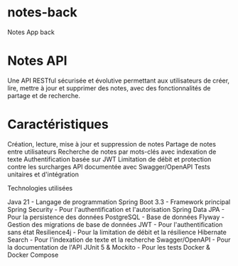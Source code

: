 # notes-back
Notes App back


# Notes API
Une API RESTful sécurisée et évolutive permettant aux utilisateurs de créer, lire, mettre à jour et supprimer des notes, avec des fonctionnalités de partage et de recherche.

# Caractéristiques


Création, lecture, mise à jour et suppression de notes
Partage de notes entre utilisateurs
Recherche de notes par mots-clés avec indexation de texte
Authentification basée sur JWT
Limitation de débit et protection contre les surcharges
API documentée avec Swagger/OpenAPI
Tests unitaires et d'intégration

Technologies utilisées

Java 21 - Langage de programmation
Spring Boot 3.3 - Framework principal
Spring Security - Pour l'authentification et l'autorisation
Spring Data JPA - Pour la persistence des données
PostgreSQL - Base de données
Flyway - Gestion des migrations de base de données
JWT - Pour l'authentification sans état
Resilience4j - Pour la limitation de débit et la résilience
Hibernate Search - Pour l'indexation de texte et la recherche
Swagger/OpenAPI - Pour la documentation de l'API
JUnit 5 & Mockito - Pour les tests
Docker & Docker Compose